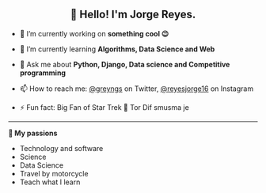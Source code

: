 <h2 align="center">👋 Hello! I'm Jorge Reyes.</h2>

<!-- I'm making my blog so this is for later
<p align="center">
<a href="">Blog</a> •
<a href="">Twitter</a>
</p>
-->
- 🔭 I’m currently working on **something cool 😉**

- 🌱 I’m currently learning **Algorithms, Data Science and Web**

- 💬 Ask me about **Python, Django, Data science and Competitive programming**

- 📫 How to reach me: [@greyngs](https://https://twitter.com/greyngs) on Twitter, [@reyesjorge16](https://instagram.com/reyesjorge16) on Instagram

- ⚡ Fun fact: Big Fan of Star Trek 🖖 Tor Dif smusma je

-------

**🧡 My passions**

-  Technology and software
-  Science
-  Data Science
-  Travel by motorcycle
- Teach what I learn
